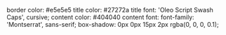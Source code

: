 border color: #e5e5e5
title color: #27272a
title font: 'Oleo Script Swash Caps', cursive;
content color: #404040
content font:  font-family: 'Montserrat', sans-serif;
box-shadow: 0px 0px 15px 2px rgba(0, 0, 0, 0.1);